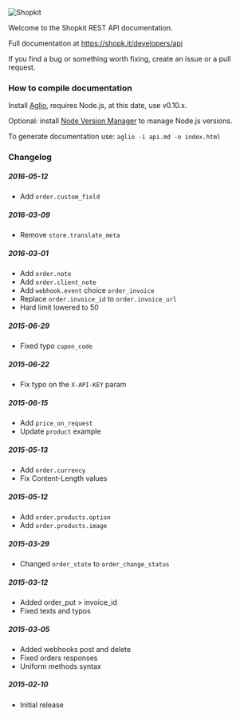 ![Shopkit](https://drwfxyu78e9uq.cloudfront.net/assets/frontend/img/logo-shopkit-black-xs.png)

Welcome to the Shopkit REST API documentation.

Full documentation at https://shopk.it/developers/api

If you find a bug or something worth fixing, create an issue or a pull request.

### How to compile documentation

Install [Aglio](https://github.com/danielgtaylor/aglio), requires Node.js, at this date, use v0.10.x.

Optional: install [Node Version Manager](https://github.com/creationix/nvm) to manage Node.js versions.

To generate documentation use: `aglio -i api.md -o index.html`

### Changelog

##### 2016-05-12
* Add `order.custom_field`

##### 2016-03-09
* Remove `store.translate_meta`

##### 2016-03-01
* Add `order.note`
* Add `order.client_note`
* Add `webhook.event` choice `order_invoice`
* Replace `order.invoice_id` to `order.invoice_url`
* Hard limit lowered to 50

##### 2015-06-29
* Fixed typo `cupon_code`

##### 2015-06-22
* Fix typo on the `X-API-KEY` param

##### 2015-06-15
* Add `price_on_request`
* Update `product` example

##### 2015-05-13
* Add `order.currency`
* Fix Content-Length values

##### 2015-05-12
* Add `order.products.option`
* Add `order.products.image`

##### 2015-03-29
* Changed `order_state` to `order_change_status`

##### 2015-03-12
* Added order_put > invoice_id
* Fixed texts and typos

##### 2015-03-05
* Added webhooks post and delete
* Fixed orders responses
* Uniform methods syntax

##### 2015-02-10
* Initial release
